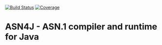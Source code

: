 [![Build Status](https://travis-ci.org/eskaton/asn4j.svg?branch=master)](https://travis-ci.org/eskaton/asn4j) [![Coverage](https://sonarcloud.io/api/project_badges/measure?project=eskaton_asn4j&metric=coverage)](https://sonarcloud.io/dashboard?id=eskaton_asn4j)

ASN4J - ASN.1 compiler and runtime for Java
========

